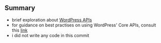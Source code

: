 [link-wordpress-API]: https://codex.wordpress.org/WordPress_APIs
[link-wordpress-API-best-practises]: https://make.wordpress.org/core/handbook/best-practices/core-apis
## Summary
- brief exploration about [WordPress APIs][link-wordpress-API]
- for guidance on best practises on using WordPress' Core APIs, consult this [link][link-wordpress-API-best-practises]
- i did not write any code in this commit